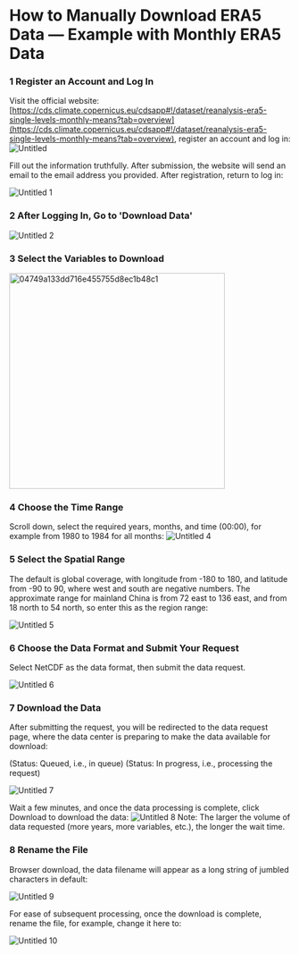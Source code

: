 # How to Manually Download ERA5 Data — Example with Monthly ERA5 Data

### 1 Register an Account and Log In
Visit the official website: [https://cds.climate.copernicus.eu/cdsapp#!/dataset/reanalysis-era5-single-levels-monthly-means?tab=overview](https://cds.climate.copernicus.eu/cdsapp#!/dataset/reanalysis-era5-single-levels-monthly-means?tab=overview), register an account and log in:
![Untitled](https://github.com/Sugirlstar/ClimateDataCourse/assets/76802881/8292adf9-1cd8-461e-b464-256334b6fe9e)

Fill out the information truthfully. After submission, the website will send an email to the email address you provided. After registration, return to log in:

![Untitled 1](https://github.com/Sugirlstar/ClimateDataCourse/assets/76802881/af6c9b54-dfa1-4ed9-bd1c-a4f51e51722b)

### 2 After Logging In, Go to 'Download Data'
![Untitled 2](https://github.com/Sugirlstar/ClimateDataCourse/assets/76802881/e2b7e31c-112c-492f-b114-51942f5233d7)

### 3 Select the Variables to Download
<img width="386" alt="04749a133dd716e455755d8ec1b48c1" src="https://github.com/Sugirlstar/ClimateDataCourse/assets/76802881/aa30178c-264d-4c51-adc9-40226e7b0b17">

### 4 Choose the Time Range

Scroll down, select the required years, months, and time (00:00), for example from 1980 to 1984 for all months:
![Untitled 4](https://github.com/Sugirlstar/ClimateDataCourse/assets/76802881/d3cb3f61-1646-47cc-adfb-5ad07127fa45)

### 5 Select the Spatial Range

The default is global coverage, with longitude from -180 to 180, and latitude from -90 to 90, where west and south are negative numbers. The approximate range for mainland China is from 72 east to 136 east, and from 18 north to 54 north, so enter this as the region range:

![Untitled 5](https://github.com/Sugirlstar/ClimateDataCourse/assets/76802881/f75d9fa6-8fdc-4e32-876b-9213641c16ad)

### 6 Choose the Data Format and Submit Your Request

Select NetCDF as the data format, then submit the data request.

![Untitled 6](https://github.com/Sugirlstar/ClimateDataCourse/assets/76802881/3770d788-0983-4a38-8c76-66cec64d64db)

### 7 Download the Data

After submitting the request, you will be redirected to the data request page, where the data center is preparing to make the data available for download:

(Status: Queued, i.e., in queue)
(Status: In progress, i.e., processing the request)

![Untitled 7](https://github.com/Sugirlstar/ClimateDataCourse/assets/76802881/05a18ac0-8e62-47c4-8866-a1f677c2b024)

Wait a few minutes, and once the data processing is complete, click Download to download the data:
![Untitled 8](https://github.com/Sugirlstar/ClimateDataCourse/assets/76802881/61fa5048-4361-481b-8704-02921bc31590)
Note: The larger the volume of data requested (more years, more variables, etc.), the longer the wait time.

### 8 Rename the File
Browser download, the data filename will appear as a long string of jumbled characters in default:

![Untitled 9](https://github.com/Sugirlstar/ClimateDataCourse/assets/76802881/9449deca-e3d5-4c91-8128-4c150f19669d)

For ease of subsequent processing, once the download is complete, rename the file, for example, change it here to:

![Untitled 10](https://github.com/Sugirlstar/ClimateDataCourse/assets/76802881/f7691a40-3bab-4a7b-a09c-ba26e51cf717)
